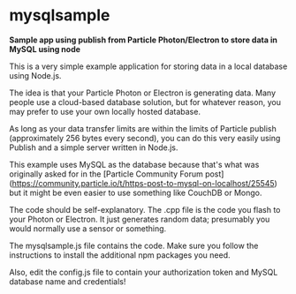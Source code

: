 # mysqlsample
**Sample app using publish from Particle Photon/Electron to store data in MySQL using node**

This is a very simple example application for storing data in a local database using Node.js. 

The idea is that your Particle Photon or Electron is generating data. Many people use a cloud-based database solution, but for whatever reason, you may prefer to use your own locally hosted database.

As long as your data transfer limits are within the limits of Particle publish (approximately 256 bytes every second), you can do this very easily using Publish and a simple server written in Node.js.

This example uses MySQL as the database because that's what was originally asked for in the [Particle Community Forum post] (https://community.particle.io/t/https-post-to-mysql-on-localhost/25545) but it might be even easier to use something like CouchDB or Mongo.

The code should be self-explanatory. The .cpp file is the code you flash to your Photon or Electron. It just generates random data; presumably you would normally use a sensor or something.

The mysqlsample.js file contains the code. Make sure you follow the instructions to install the additional npm packages you need.

Also, edit the config.js file to contain your authorization token and MySQL database name and credentials!




